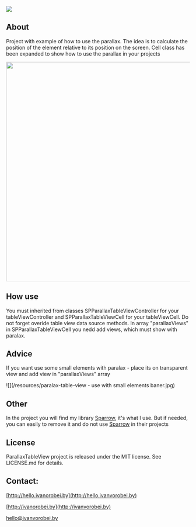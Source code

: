 <img src="https://raw.githubusercontent.com/IvanVorobei/ParallaxTableView/master/resources/paralax-table-view - animated baner.gif">

## About
Project with example of how to use the parallax. The idea is to calculate the position of the element relative to its position on the screen. Cell class has been expanded to show how to use the parallax in your projects

<img src="https://raw.githubusercontent.com/IvanVorobei/ParallaxTableView/master/resources/paralax-table-view - preview animated baner.gif" width="600">

## How use
You must inherited from classes SPParallaxTableViewController for your tableViewController and SPParallaxTableViewCell for your tableViewCell. Do not forget overide table view data source methods. In array "parallaxViews" in SPParallaxTableViewCell you nedd add views, which must show with paralax.

## Advice
If you want use some small elements with paralax - place its on transparent view and add view in "parallaxViews" array

![](/resources/paralax-table-view - use with small elements baner.jpg)

## Other
In the project you will find my library [Sparrow](https://github.com/IvanVorobei/Sparrow), it's what I use. But if needed, you can easily to remove it and do not use [Sparrow](https://github.com/IvanVorobei/Sparrow) in their projects 

## License
ParallaxTableView project is released under the MIT license. See LICENSE.md for details.

## Contact:
 
[http://hello.ivanorobei.by](http://hello.ivanvorobei.by)

[http://ivanorobei.by](http://ivanvorobei.by)

hello@ivanvorobei.by
